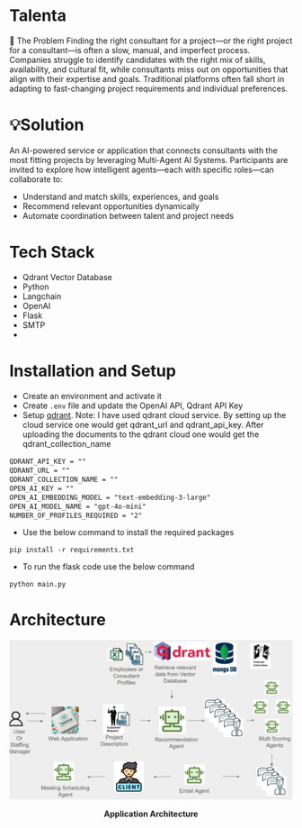 # Talenta

🚧 The Problem
Finding the right consultant for a project—or the right project for a consultant—is often a slow, manual, and imperfect process. Companies struggle to identify candidates with the right mix of skills, availability, and cultural fit, while consultants miss out on opportunities that align with their expertise and goals. Traditional platforms often fall short in adapting to fast-changing project requirements and individual preferences.

# 💡Solution

An AI-powered service or application that connects consultants with the most fitting projects by leveraging Multi-Agent AI Systems.
Participants are invited to explore how intelligent agents—each with specific roles—can collaborate to:
- Understand and match skills, experiences, and goals
- Recommend relevant opportunities dynamically
- Automate coordination between talent and project needs

# Tech Stack
- Qdrant Vector Database
- Python
- Langchain
- OpenAI
- Flask
- SMTP
- 

# Installation and Setup

- Create an environment and activate it
- Create `.env` file and update the OpenAI API, Qdrant API Key
- Setup [qdrant](https://qdrant.tech/). Note: I have used qdrant cloud service. By setting up the cloud service one would get qdrant_url and qdrant_api_key. After uploading the documents to the qdrant cloud one would get the qdrant_collection_name 
```
QDRANT_API_KEY = ""
QDRANT_URL = ""
QDRANT_COLLECTION_NAME = ""
OPEN_AI_KEY = ""
OPEN_AI_EMBEDDING_MODEL = "text-embedding-3-large"
OPEN_AI_MODEL_NAME = "gpt-4o-mini"
NUMBER_OF_PROFILES_REQUIRED = "2"
```
- Use the below command to install the required packages
```
pip install -r requirements.txt
```
- To run the flask code use the below command
```
python main.py
```

# Architecture

<p align="center">
  <img src="assets/Architecture.png" width="800" />
</p>
<p align="center">
    <b>Application Architecture</b> 
</p>
